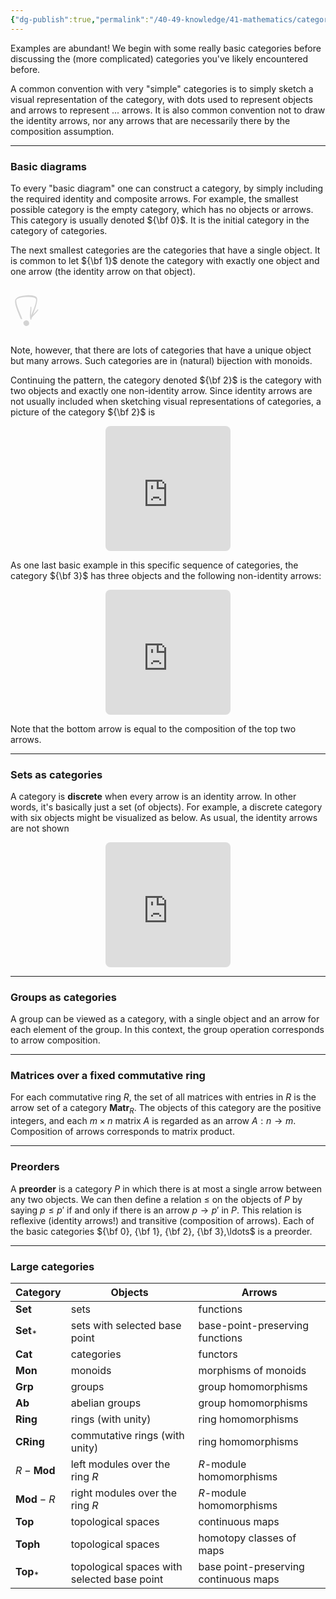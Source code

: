 ```yaml
---
{"dg-publish":true,"permalink":"/40-49-knowledge/41-mathematics/category-theory/basic-structures/examples-of-categories/","tags":["category_theory"],"updated":"2024-04-12T07:47:31-07:00"}
---
```


Examples are abundant! We begin with some really basic categories before discussing the (more complicated) categories you've likely encountered before.

A common convention with very "simple" categories is to simply sketch a visual representation of the category, with dots used to represent objects and arrows to represent ... arrows. It is also common convention not to draw the identity arrows, nor any arrows that are necessarily there by the composition assumption.

---
### Basic diagrams

To every "basic diagram" one can construct a category, by simply including the required identity and composite arrows. For example, the smallest possible category is the empty category, which has no objects or arrows. This category is usually denoted ${\bf 0}$. It is the initial category in the category of categories.

The next smallest categories are the categories that have a single object. It is common to let ${\bf 1}$ denote the category with exactly one object and one arrow (the identity arrow on that object).

<svg xmlns="http://www.w3.org/2000/svg" version="1.1" viewBox="0 0 63.781699214573635 80.68342604232868" width="50" height="80.68342604232868" filter="invert(93%) hue-rotate(180deg)" class="excalidraw-svg">  <!-- svg-source:excalidraw -->    <defs>    <style class="style-fonts">      @font-face {        font-family: "Virgil";        src: url("https://excalidraw.com/Virgil.woff2");      }      @font-face {        font-family: "Cascadia";        src: url("https://excalidraw.com/Cascadia.woff2");      }      @font-face {        font-family: "Assistant";        src: url("https://excalidraw.com/Assistant-Regular.woff2");      }    </style>      </defs>  <g stroke-linecap="round" transform="translate(27.64353771693611 61.367019792328676) rotate(0 4.658203125 4.658203125)"><path d="M3.89 0.36 C4.83 0.16, 6.17 0, 7.06 0.47 C7.96 0.95, 8.91 2.22, 9.25 3.21 C9.6 4.2, 9.6 5.44, 9.14 6.4 C8.68 7.35, 7.39 8.44, 6.47 8.96 C5.56 9.48, 4.53 9.82, 3.63 9.52 C2.73 9.23, 1.64 8.08, 1.07 7.18 C0.5 6.29, 0.14 5.08, 0.22 4.14 C0.29 3.2, 0.79 2.22, 1.5 1.55 C2.2 0.88, 4.04 0.31, 4.45 0.12 C4.85 -0.07, 3.96 0.3, 3.95 0.4 M5.36 -0.13 C6.27 -0.02, 7.33 0.96, 7.93 1.68 C8.53 2.4, 8.85 3.31, 8.96 4.19 C9.08 5.08, 9.05 6.25, 8.62 6.99 C8.19 7.74, 7.28 8.35, 6.36 8.67 C5.44 8.98, 4.07 9.21, 3.11 8.86 C2.14 8.52, 1.11 7.48, 0.57 6.61 C0.04 5.74, -0.34 4.6, -0.09 3.64 C0.16 2.68, 1.21 1.46, 2.06 0.83 C2.92 0.21, 4.51 -0.05, 5.05 -0.11 C5.58 -0.17, 5.31 0.35, 5.28 0.47" stroke="none" stroke-width="0" fill="#1e1e1e"/><path d="M5.46 0.28 C6.37 0.37, 7.46 0.71, 8.12 1.42 C8.78 2.14, 9.32 3.56, 9.42 4.58 C9.53 5.59, 9.32 6.72, 8.73 7.5 C8.14 8.28, 6.9 9.05, 5.87 9.25 C4.84 9.46, 3.48 9.16, 2.58 8.74 C1.68 8.32, 0.9 7.58, 0.47 6.72 C0.03 5.86, -0.36 4.63, -0.04 3.59 C0.28 2.55, 1.56 1.11, 2.38 0.48 C3.21 -0.15, 4.44 -0.16, 4.92 -0.22 C5.39 -0.27, 5.17 0.06, 5.24 0.17 M5.17 0.06 C6.17 0.04, 7.49 0.87, 8.2 1.59 C8.91 2.31, 9.41 3.4, 9.45 4.38 C9.49 5.36, 9.04 6.71, 8.44 7.47 C7.85 8.23, 6.81 8.68, 5.89 8.93 C4.98 9.18, 3.86 9.25, 2.96 8.97 C2.06 8.69, 1.03 8.2, 0.5 7.23 C-0.03 6.26, -0.44 4.13, -0.23 3.14 C-0.02 2.16, 0.97 1.79, 1.75 1.32 C2.53 0.84, 3.87 0.4, 4.44 0.27 C5 0.14, 5.08 0.58, 5.15 0.55" stroke="#1e1e1e" stroke-width="2" fill="none"/></g><g stroke-linecap="round"><g transform="translate(22.930259372144775 56.640457292328676) rotate(0 8.6189758991435 -20.912109375)"><path d="M-0.09 0.45 C-1.89 -6.07, -16.18 -32.74, -11.2 -39.91 C-6.21 -47.07, 24.86 -49.4, 29.83 -42.53 C34.8 -35.66, 20.16 -5.93, 18.62 1.29 M-1.59 -0.35 C-3.46 -6.71, -16.92 -32.17, -11.76 -38.97 C-6.59 -45.77, 24.4 -47.5, 29.4 -41.17 C34.41 -34.84, 19.91 -8.07, 18.27 -1" stroke="#1e1e1e" stroke-width="2" fill="none"/></g><g transform="translate(22.930259372144775 56.640457292328676) rotate(0 8.6189758991435 -20.912109375)"><path d="M18.67 -23.21 C19.18 -16, 16.39 -10.17, 18.27 -1 M18.67 -23.21 C19.04 -16.36, 17.31 -9.93, 18.27 -1" stroke="#1e1e1e" stroke-width="2" fill="none"/></g><g transform="translate(22.930259372144775 56.640457292328676) rotate(0 8.6189758991435 -20.912109375)"><path d="M32.85 -17.76 C29.58 -12.03, 22.98 -7.66, 18.27 -1 M32.85 -17.76 C28.92 -12.53, 22.83 -7.77, 18.27 -1" stroke="#1e1e1e" stroke-width="2" fill="none"/></g></g><mask/></svg>


Note, however, that there are lots of categories that have a unique object but many arrows. Such categories are in (natural) bijection with monoids.

Continuing the pattern, the category denoted ${\bf 2}$ is the category with two objects and exactly one non-identity arrow. Since identity arrows are not usually included when sketching visual representations of categories, a picture of the category ${\bf 2}$ is
<iframe class="quiver-embed" src="https://q.uiver.app/#q=WzAsMixbMCwwLCJcXGJ1bGxldCJdLFsxLDAsIlxcYnVsbGV0Il0sWzAsMV1d&embed" width="200" height="200" style="border-radius: 8px; border: none; display: block; margin: auto"></iframe>

As one last basic example in this specific sequence of categories, the category ${\bf 3}$ has three objects and the following non-identity arrows:
<iframe class="quiver-embed" src="https://q.uiver.app/#q=WzAsMyxbMCwxLCJcXGJ1bGxldCJdLFsxLDAsIlxcYnVsbGV0Il0sWzIsMSwiXFxidWxsZXQiXSxbMCwxXSxbMSwyXSxbMCwyXV0=&embed" width="200" height="200" style="border-radius: 8px; border: none; display: block; margin: auto"></iframe>

Note that the bottom arrow is equal to the composition of the top two arrows.

---
### Sets as categories

A category is **discrete** when every arrow is an identity arrow. In other words, it's basically just a set (of objects). For example, a discrete category with six objects might be visualized as below. As usual, the identity arrows are not shown
<iframe class="quiver-embed" src="https://q.uiver.app/#q=WzAsNixbMSwxLCJcXGJ1bGxldCJdLFszLDEsIlxcYnVsbGV0Il0sWzIsMCwiXFxidWxsZXQiXSxbMCwyLCJcXGJ1bGxldCJdLFsyLDIsIlxcYnVsbGV0Il0sWzQsMSwiXFxidWxsZXQiXV0=&embed" width="200" height="200" style="border-radius: 8px; border: none; display: block; margin: auto"></iframe> 

---
### Groups as categories

A group can be viewed as a category, with a single object and an arrow for each element of the group. In this context, the group operation corresponds to arrow composition.

---
### Matrices over a fixed commutative ring

For each commutative ring $R$, the set of all matrices with entries in $R$ is the arrow set of a category $\textbf{Matr}_R$. The objects of this category are the positive integers, and each $m\times n$ matrix $A$ is regarded as an arrow $A:n\to m$. Composition of arrows corresponds to matrix product.

---
### Preorders

A **preorder** is a category $P$ in which there is at most a single arrow between any two objects. We can then define a relation $\leq$ on the objects of $P$ by saying $p\leq p'$ if and only if there is an arrow $p\to p'$ in $P$. This relation is reflexive (identity arrows!) and transitive (composition of arrows). Each of the basic categories ${\bf 0}, {\bf 1}, {\bf 2}, {\bf 3},\ldots$ is a preorder.

---
### Large categories

| Category         | Objects                                     | Arrows                                |
| ---------------- | ------------------------------------------- | ------------------------------------- |
| $\textbf{Set}$   | sets                                        | functions                             |
| $\textbf{Set}_*$ | sets with selected base point               | base-point-preserving functions       |
| $\textbf{Cat}$   | categories                                  | functors                              |
| $\textbf{Mon}$   | monoids                                     | morphisms of monoids                  |
| $\textbf{Grp}$   | groups                                      | group homomorphisms                   |
| $\textbf{Ab}$    | abelian groups                              | group homomorphisms                   |
| $\textbf{Ring}$  | rings (with unity)                          | ring homomorphisms                    |
| $\textbf{CRing}$ | commutative rings (with unity)              | ring homomorphisms                    |
| $R-\textbf{Mod}$ | left modules over the ring $R$              | $R$-module homomorphisms              |
| $\textbf{Mod}-R$ | right modules over the ring $R$             | $R$-module homomorphisms              |
| $\textbf{Top}$   | topological spaces                          | continuous maps                       |
| $\textbf{Toph}$  | topological spaces                          | homotopy classes of maps              |
| $\textbf{Top}_*$ | topological spaces with selected base point | base point-preserving continuous maps |
